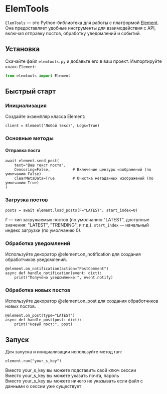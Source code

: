 # ElemTools

`ElemTools` — это Python-библиотека для работы с платформой [Element](https://elemsocial.com). Она предоставляет удобные инструменты для взаимодействия с API, включая отправку постов, обработку уведомлений и событий.

## Установка

Скачайте файл `elemtools.py` и добавьте его в ваш проект. Импортируйте класс `Element`:

```python
from elemtools import Element
```

## Быстрый старт

### Инициализация
Создайте экземпляр класса Element:
```
client = Element("Любой текст", Logs=True)
```

### Основные методы

#### Отправка поста
```
await element.send_post(
    text="Ваш текст поста",
    Censoring=False,          # Включение цензуры изображений (по умолчанию False)
    clearMetaData=True        # Очистка метаданных изображений (по умолчанию True)
)
```
### Загрузка постов
```
posts = await element.load_posts(F="LATEST", start_index=0)
```
```F``` — тип загружаемых постов (по умолчанию "LATEST", доступные значения: "LATEST", "TRENDING", и т.д.).
```start_index``` — начальный индекс загрузки (по умолчанию 0).

### Обработка уведомлений
Используйте декоратор @element.on_notification для создания обработчиков уведомлений.

```
@element.on_notification(action="PostComment")
async def handle_notification(event: dict):
    print("Получено уведомление:", event.notify)
```
### Обработка новых постов
Используйте декоратор @element.on_post для создания обработчиков новых постов.

```
@element.on_post(type="LATEST")
async def handle_post(post: dict):
    print("Новый пост:", post)
```
## Запуск
Для запуска и инициализации используйте метод run:

```
element.run("your_s_key")
```

Вместо your_s_key вы можете подставить свой ключ сессии <br>
Вместо your_s_key вы можете указать почта, пароль <br>
Вместо your_s_key вы можете ничего не указывать если файл с данными о сессии уже существует <br>
